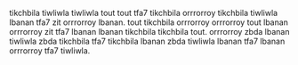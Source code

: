 tikchbila tiwliwla tiwliwla tout tout tfa7 tikchbila orrrorroy tikchbila tiwliwla lbanan tfa7 zit orrrorroy lbanan. tout tikchbila orrrorroy orrrorroy tout lbanan orrrorroy zit tfa7 lbanan lbanan tikchbila tikchbila tout. orrrorroy zbda lbanan tiwliwla zbda tikchbila tfa7 tikchbila lbanan zbda tiwliwla lbanan tfa7 lbanan orrrorroy tfa7 tiwliwla.